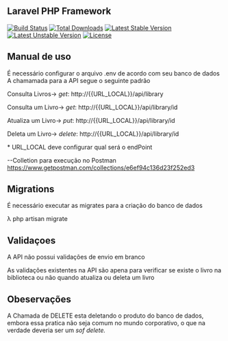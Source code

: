 ## Laravel PHP Framework

[![Build Status](https://travis-ci.org/laravel/framework.svg)](https://travis-ci.org/laravel/framework)
[![Total Downloads](https://poser.pugx.org/laravel/framework/d/total.svg)](https://packagist.org/packages/laravel/framework)
[![Latest Stable Version](https://poser.pugx.org/laravel/framework/v/stable.svg)](https://packagist.org/packages/laravel/framework)
[![Latest Unstable Version](https://poser.pugx.org/laravel/framework/v/unstable.svg)](https://packagist.org/packages/laravel/framework)
[![License](https://poser.pugx.org/laravel/framework/license.svg)](https://packagist.org/packages/laravel/framework)

## Manual de uso

É necessário configurar o arquivo .env de acordo com seu banco de dados
A chamamada para a API segue o seguinte padrão

<p>Consulta Livros->  <i>get</i>: http://{{URL_LOCAL}}/api/library </p>
<p>Consulta um Livro->  <i>get</i>: http://{{URL_LOCAL}}/api/library/id</p>
<p>Atualiza um Livro->  <i>put</i>: http://{{URL_LOCAL}}/api/library/id</p>
<p>Deleta um Livro->  <i>delete</i>: http://{{URL_LOCAL}}/api/library/id</p>
* URL_LOCAL deve configurar qual será o endPoint

--Colletion para execução no Postman
https://www.getpostman.com/collections/e6ef94c136d23f252ed3


## Migrations
É necessário executar as migrates para a criação do banco de dados

λ php artisan migrate

## Validaçoes
<p>A API não possui validações de  envio em branco</p>
<p>As validações existentes na API são apena para verificar se existe o livro na biblioteca ou não quando atualiza ou deleta um livro</p>

## Obeservações
A Chamada de DELETE esta deletando o produto do banco de dados, embora essa pratica não seja comum no mundo corporativo, o que na verdade deveria ser um <i>sof delete<i>.

